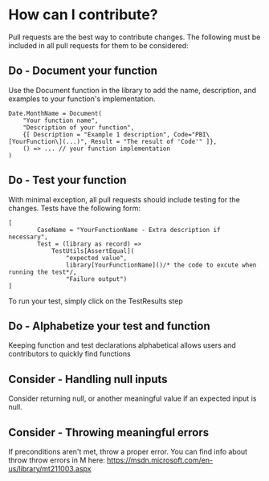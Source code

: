 # How can I contribute? 
Pull requests are the best way to contribute changes. The following must be included in all pull requests for them to be considered:

## Do - Document your function
Use the Document function in the library to add the name, description, and examples to your function's implementation.
~~~~
Date.MonthName = Document(
    "Your function name",
    "Description of your function",
    {[ Description = "Example 1 description", Code="PBI\[YourFunction\](...)", Result = "The result of 'Code'" ]},
    () => ... // your function implementation
)
~~~~

## Do - Test your function
With minimal exception, all pull requests should include testing for the changes. Tests have the following form:
~~~~
[ 
        CaseName = "YourFunctionName - Extra description if necessary", 
        Test = (library as record) => 
            TestUtils[AssertEqual](
                "expected value", 
                library[YourFunctionName]()/* the code to excute when running the test*/,
                "Failure output")
]
~~~~
To run your test, simply click on the TestResults step



## Do - Alphabetize your test and function
Keeping function and test declarations alphabetical allows users and contributors to quickly find functions

## Consider - Handling null inputs
Consider returning null, or another meaningful value if an expected input is null.

## Consider - Throwing meaningful errors
If preconditions aren't met, throw a proper error. You can find info about throw throw errors in M here: https://msdn.microsoft.com/en-us/library/mt211003.aspx
